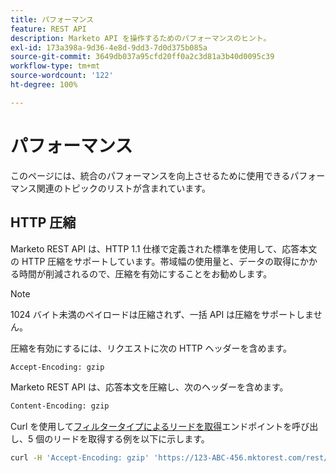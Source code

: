 ```yaml
---
title: パフォーマンス
feature: REST API
description: Marketo API を操作するためのパフォーマンスのヒント。
exl-id: 173a398a-9d36-4e8d-9dd3-7d0d375b085a
source-git-commit: 3649db037a95cfd20ff0a2c3d81a3b40d0095c39
workflow-type: tm+mt
source-wordcount: '122'
ht-degree: 100%

---
```


# パフォーマンス

このページには、統合のパフォーマンスを向上させるために使用できるパフォーマンス関連のトピックのリストが含まれています。

## HTTP 圧縮

Marketo REST API は、HTTP 1.1 仕様で定義された標準を使用して、応答本文の HTTP 圧縮をサポートしています。帯域幅の使用量と、データの取得にかかる時間が削減されるので、圧縮を有効にすることをお勧めします。

>[!NOTE]
>
>1024 バイト未満のペイロードは圧縮されず、一括 API は圧縮をサポートしません。

圧縮を有効にするには、リクエストに次の HTTP ヘッダーを含めます。

```html
Accept-Encoding: gzip
```

Marketo REST API は、応答本文を圧縮し、次のヘッダーを含めます。

```html
Content-Encoding: gzip
```

Curl を使用して[フィルタータイプによるリードを取得](https://developer.adobe.com/marketo-apis/api/mapi/#tag/Leads/operation/getLeadsByFilterUsingGET)エンドポイントを呼び出し、5 個のリードを取得する例を以下に示します。

```bash
curl -H 'Accept-Encoding: gzip' 'https://123-ABC-456.mktorest.com/rest/v1/leads.json?filterType=id&filterValues=4,5,7,12,13'
```
